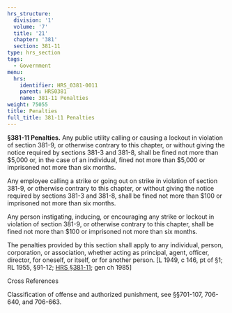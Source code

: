 ```yaml
---
hrs_structure:
  division: '1'
  volume: '7'
  title: '21'
  chapter: '381'
  section: 381-11
type: hrs_section
tags:
  - Government
menu:
  hrs:
    identifier: HRS_0381-0011
    parent: HRS0381
    name: 381-11 Penalties
weight: 75055
title: Penalties
full_title: 381-11 Penalties
---
```

**§381-11 Penalties.** Any public utility calling or causing a lockout in violation of section 381-9, or otherwise contrary to this chapter, or without giving the notice required by sections 381-3 and 381-8, shall be fined not more than $5,000 or, in the case of an individual, fined not more than $5,000 or imprisoned not more than six months.

Any employee calling a strike or going out on strike in violation of section 381-9, or otherwise contrary to this chapter, or without giving the notice required by sections 381-3 and 381-8, shall be fined not more than $100 or imprisoned not more than six months.

Any person instigating, inducing, or encouraging any strike or lockout in violation of section 381-9, or otherwise contrary to this chapter, shall be fined not more than $100 or imprisoned not more than six months.

The penalties provided by this section shall apply to any individual, person, corporation, or association, whether acting as principal, agent, officer, director, for oneself, or itself, or for another person. [L 1949, c 146, pt of §1; RL 1955, §91-12; [HRS §381-11](/title-21/chapter-381/section-381-11/); gen ch 1985]

Cross References

Classification of offense and authorized punishment, see §§701-107, 706-640, and 706-663.